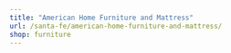 ```yaml
---
title: "American Home Furniture and Mattress"
url: /santa-fe/american-home-furniture-and-mattress/
shop: furniture
---
```

